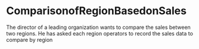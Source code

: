 # ComparisonofRegionBasedonSales
The director of a leading organization wants to compare the sales between two regions. He has asked each region operators to record the sales data to compare by region
